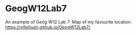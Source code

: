 # GeogW12Lab7
An example of Geog W12 Lab 7: Map of my favourite location
https://yifeiliush.github.io/GeogW12Lab7/
